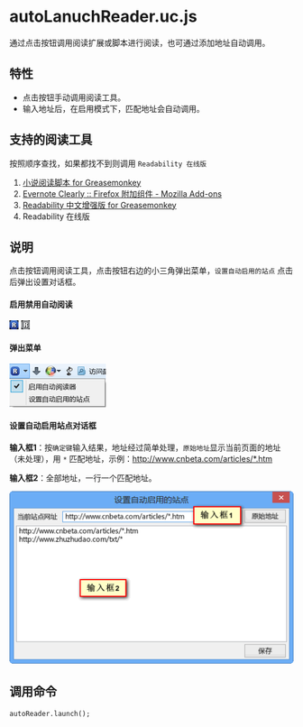 autoLanuchReader.uc.js
======================

通过点击按钮调用阅读扩展或脚本进行阅读，也可通过添加地址自动调用。

## 特性

 - 点击按钮手动调用阅读工具。
 - 输入地址后，在启用模式下，匹配地址会自动调用。

## 支持的阅读工具

按照顺序查找，如果都找不到则调用 `Readability 在线版`

 1. [小说阅读脚本 for Greasemonkey](https://userscripts.org/scripts/show/165951)
 2. [Evernote Clearly :: Firefox 附加组件 - Mozilla Add-ons](https://addons.mozilla.org/zh-cn/firefox/addon/clearly/)
 3. [Readability 中文增强版 for Greasemonkey](https://userscripts.org/scripts/show/163581)
 4. Readability 在线版

## 说明

点击按钮调用阅读工具，点击按钮右边的小三角弹出菜单，`设置自动启用的站点` 点击后弹出设置对话框。

#### 启用禁用自动阅读

![按钮2种状态](按钮2种状态.png)

#### 弹出菜单

![弹出的菜单](弹出的菜单.png)

#### 设置自动启用站点对话框

**输入框1**：按`确定键`输入结果，地址经过简单处理，`原始地址`显示当前页面的地址（未处理），用 `*` 匹配地址，示例：http://www.cnbeta.com/articles/*.htm

**输入框2**：全部地址，一行一个匹配地址。

![设置自动启用站点对话框](设置自动启用站点对话框.png)


## 调用命令

    autoReader.launch();